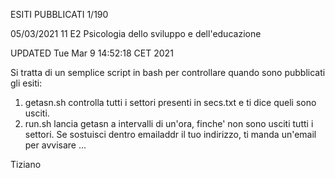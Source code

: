 ESITI PUBBLICATI 1/190

05/03/2021 11 E2 Psicologia dello sviluppo e dell'educazione


UPDATED Tue Mar 9 14:52:18 CET 2021




Si tratta di un semplice script in bash per controllare quando sono pubblicati gli esiti:

1) getasn.sh controlla tutti i settori presenti in secs.txt e ti dice queli sono usciti. 
2) run.sh lancia getasn a intervalli di un'ora, finche' non sono usciti tutti i settori. Se sostuisci dentro emailaddr il tuo indirizzo, ti manda un'email per avvisare ...

Tiziano
